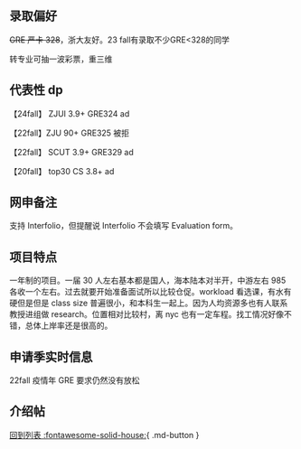 ## 录取偏好

~~GRE 严卡 328~~，浙大友好。23 fall有录取不少GRE<328的同学

转专业可抽一波彩票，重三维

## 代表性 dp

【24fall】 ZJUI 3.9+ GRE324 ad

【22fall】ZJU 90+ GRE325 被拒

【22fall】 SCUT 3.9+ GRE329 ad

【20fall】 top30 CS 3.8+ ad

## 网申备注

支持 Interfolio，但提醒说 Interfolio 不会填写 Evaluation form。

## 项目特点

一年制的项目。一届 30 人左右基本都是国人，海本陆本对半开，中游左右 985 各收一个左右。过去就要开始准备面试所以比较仓促。workload 看选课，有水有硬但是但是 class size 普遍很小，和本科生一起上。因为人均资源多也有人联系教授进组做 research。位置相对比较村，离 nyc 也有一定车程。找工情况好像不错，总体上岸率还是很高的。

## 申请季实时信息

22fall 疫情年 GRE 要求仍然没有放松

## 介绍帖

[回到列表 :fontawesome-solid-house:](grade.md){ .md-button }
